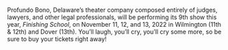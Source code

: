 Profundo Bono, Delaware’s theater company composed entirely of judges, lawyers, and other legal professionals, will be performing its 9th show this year, _Finishing School_, on November 11, 12, and 13, 2022 in Wilmington (11th & 12th) and Dover (13th). You’ll laugh, you’ll cry, you’ll cry some more, so be sure to buy your tickets right away!
